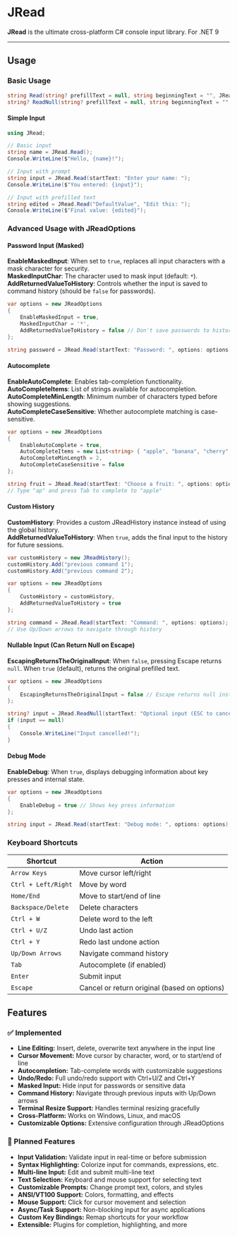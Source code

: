 # JRead

**JRead** is the ultimate cross-platform C# console input library. For .NET 9

---

## Usage

### Basic Usage

```csharp
string Read(string? prefillText = null, string beginningText = "", JReadOptions? options = null)
string? ReadNull(string? prefillText = null, string beginningText = "", JReadOptions? options = null)
```

#### Simple Input
```csharp
using JRead;

// Basic input
string name = JRead.Read();
Console.WriteLine($"Hello, {name}!");

// Input with prompt
string input = JRead.Read(startText: "Enter your name: ");
Console.WriteLine($"You entered: {input}");

// Input with prefilled text
string edited = JRead.Read("DefaultValue", "Edit this: ");
Console.WriteLine($"Final value: {edited}");
```

### Advanced Usage with JReadOptions

#### Password Input (Masked)

**EnableMaskedInput**: When set to `true`, replaces all input characters with a mask character for security.  
**MaskedInputChar**: The character used to mask input (default: `*`).  
**AddReturnedValueToHistory**: Controls whether the input is saved to command history (should be `false` for passwords).

```csharp
var options = new JReadOptions
{
    EnableMaskedInput = true,
    MaskedInputChar = '*',
    AddReturnedValueToHistory = false // Don't save passwords to history
};

string password = JRead.Read(startText: "Password: ", options: options);
```

#### Autocomplete

**EnableAutoComplete**: Enables tab-completion functionality.  
**AutoCompleteItems**: List of strings available for autocompletion.  
**AutoCompleteMinLength**: Minimum number of characters typed before showing suggestions.  
**AutoCompleteCaseSensitive**: Whether autocomplete matching is case-sensitive.

```csharp
var options = new JReadOptions
{
    EnableAutoComplete = true,
    AutoCompleteItems = new List<string> { "apple", "banana", "cherry", "date" },
    AutoCompleteMinLength = 2,
    AutoCompleteCaseSensitive = false
};

string fruit = JRead.Read(startText: "Choose a fruit: ", options: options);
// Type "ap" and press Tab to complete to "apple"
```

#### Custom History

**CustomHistory**: Provides a custom JReadHistory instance instead of using the global history.  
**AddReturnedValueToHistory**: When `true`, adds the final input to the history for future sessions.

```csharp
var customHistory = new JReadHistory();
customHistory.Add("previous command 1");
customHistory.Add("previous command 2");

var options = new JReadOptions
{
    CustomHistory = customHistory,
    AddReturnedValueToHistory = true
};

string command = JRead.Read(startText: "Command: ", options: options);
// Use Up/Down arrows to navigate through history
```

#### Nullable Input (Can Return Null on Escape)

**EscapingReturnsTheOriginalInput**: When `false`, pressing Escape returns `null`. When `true` (default), returns the original prefilled text.

```csharp
var options = new JReadOptions
{
    EscapingReturnsTheOriginalInput = false // Escape returns null instead of original
};

string? input = JRead.ReadNull(startText: "Optional input (ESC to cancel): ", options: options);
if (input == null)
{
    Console.WriteLine("Input cancelled!");
}
```

#### Debug Mode

**EnableDebug**: When `true`, displays debugging information about key presses and internal state.

```csharp
var options = new JReadOptions
{
    EnableDebug = true // Shows key press information
};

string input = JRead.Read(startText: "Debug mode: ", options: options);
```

### Keyboard Shortcuts

| Shortcut | Action |
|----------|--------|
| `Arrow Keys` | Move cursor left/right |
| `Ctrl + Left/Right` | Move by word |
| `Home/End` | Move to start/end of line |
| `Backspace/Delete` | Delete characters |
| `Ctrl + W` | Delete word to the left |
| `Ctrl + U/Z` | Undo last action |
| `Ctrl + Y` | Redo last undone action |
| `Up/Down Arrows` | Navigate command history |
| `Tab` | Autocomplete (if enabled) |
| `Enter` | Submit input |
| `Escape` | Cancel or return original (based on options) |


## Features

### ✅ Implemented

- **Line Editing:** Insert, delete, overwrite text anywhere in the input line
- **Cursor Movement:** Move cursor by character, word, or to start/end of line
- **Autocompletion:** Tab-complete words with customizable suggestions
- **Undo/Redo:** Full undo/redo support with Ctrl+U/Z and Ctrl+Y
- **Masked Input:** Hide input for passwords or sensitive data
- **Command History:** Navigate through previous inputs with Up/Down arrows
- **Terminal Resize Support:** Handles terminal resizing gracefully
- **Cross-Platform:** Works on Windows, Linux, and macOS
- **Customizable Options:** Extensive configuration through JReadOptions

### 🚧 Planned Features

- **Input Validation:** Validate input in real-time or before submission
- **Syntax Highlighting:** Colorize input for commands, expressions, etc.
- **Multi-line Input:** Edit and submit multi-line text
- **Text Selection:** Keyboard and mouse support for selecting text
- **Customizable Prompts:** Change prompt text, colors, and styles
- **ANSI/VT100 Support:** Colors, formatting, and effects
- **Mouse Support:** Click for cursor movement and selection
- **Async/Task Support:** Non-blocking input for async applications
- **Custom Key Bindings:** Remap shortcuts for your workflow
- **Extensible:** Plugins for completion, highlighting, and more